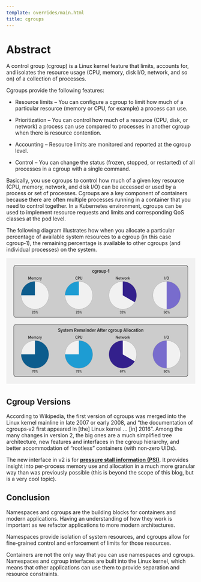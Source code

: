 ```yaml
---
template: overrides/main.html
title: cgroups
---
```


# Abstract
A control group (cgroup) is a Linux kernel feature that limits, accounts for, and isolates the resource usage (CPU, memory, disk I/O, network, and so on) of a collection of processes.

Cgroups provide the following features:

- Resource limits – You can configure a cgroup to limit how much of a particular resource (memory or CPU, for example) a process can use.

- Prioritization – You can control how much of a resource (CPU, disk, or network) a process can use compared to processes in another cgroup when there is resource contention.

- Accounting – Resource limits are monitored and reported at the cgroup level.

- Control – You can change the status (frozen, stopped, or restarted) of all processes in a cgroup with a single command.

Basically, you use cgroups to control how much of a given key resource (CPU, memory, network, and disk I/O) can be accessed or used by a process or set of processes. Cgroups are a key component of containers because there are often multiple processes running in a container that you need to control together. In a Kubernetes environment, cgroups can be used to implement resource requests and limits and corresponding QoS classes at the pod level.

The following diagram illustrates how when you allocate a particular percentage of available system resources to a cgroup (in this case cgroup‑1), the remaining percentage is available to other cgroups (and individual processes) on the system.

![cgroups](../../assets/images/cgroups.png)

## Cgroup Versions
According to Wikipedia, the first version of cgroups was merged into the Linux kernel mainline in late 2007 or early 2008, and “the documentation of cgroups‑v2 first appeared in [the] Linux kernel … [in] 2016”. Among the many changes in version 2, the big ones are a much simplified tree architecture, new features and interfaces in the cgroup hierarchy, and better accommodation of “rootless” containers (with non‑zero UIDs).

The new interface in v2 is for [__<ins>pressure stall information (PSI)<ins>__](https://www.kernel.org/doc/html/latest/accounting/psi.html). It provides insight into per‑process memory use and allocation in a much more granular way than was previously possible (this is beyond the scope of this blog, but is a very cool topic).

## Conclusion
Namespaces and cgroups are the building blocks for containers and modern applications. Having an understanding of how they work is important as we refactor applications to more modern architectures.

Namespaces provide isolation of system resources, and cgroups allow for fine‑grained control and enforcement of limits for those resources.

Containers are not the only way that you can use namespaces and cgroups. Namespaces and cgroup interfaces are built into the Linux kernel, which means that other applications can use them to provide separation and resource constraints.
